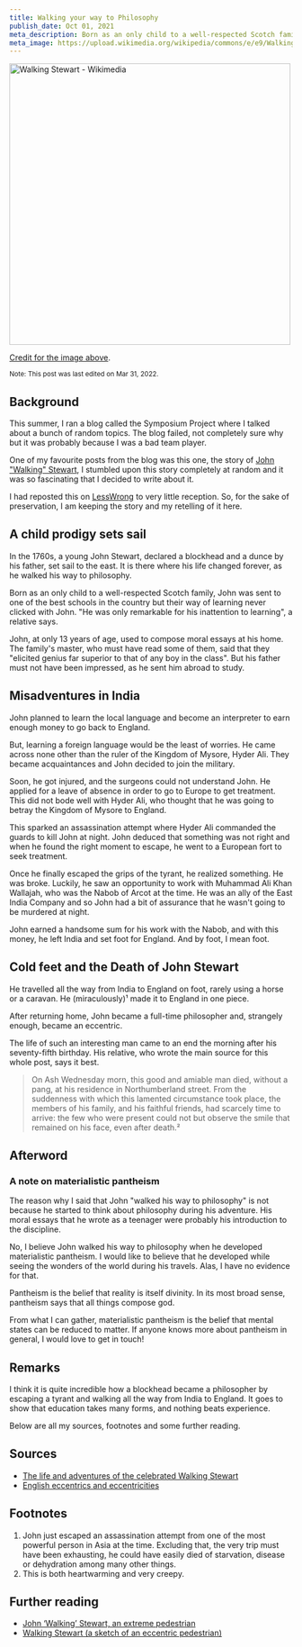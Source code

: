 ```yaml
---
title: Walking your way to Philosophy
publish_date: Oct 01, 2021
meta_description: Born as an only child to a well-respected Scotch family, John was sent to one of the best schools in the country but their way of learning never clicked with John.
meta_image: https://upload.wikimedia.org/wikipedia/commons/e/e9/Walking_Stewart.png
---
```


<img src="https://upload.wikimedia.org/wikipedia/commons/e/e9/Walking_Stewart.png" alt="Walking Stewart - Wikimedia" height="500px">

[Credit for the image above](https://en.wikipedia.org/wiki/Walking_Stewart).

<small>Note: This post was last edited on Mar 31, 2022.</small>

## Background

This summer, I ran a blog called the Symposium Project where I talked about a bunch of random topics. The blog failed, not completely sure why but it was probably because I was a bad team player.

One of my favourite posts from the blog was this one, the story of [John "Walking" Stewart](https://en.wikipedia.org/wiki/Walking_Stewart), I stumbled upon this story completely at random and it was so fascinating that I decided to write about it.

I had reposted this on [LessWrong](https://lesswrong.com) to very little reception. So, for the sake of preservation, I am keeping the story and my retelling of it here.

## A child prodigy sets sail

In the 1760s, a young John Stewart, declared a blockhead and a dunce by his father, set sail to the east. It is there where his life changed forever, as he walked his way to philosophy.

Born as an only child to a well-respected Scotch family, John was sent to one of the best schools in the country but their way of learning never clicked with John. "He was only remarkable for his inattention to learning", a relative says.

John, at only 13 years of age, used to compose moral essays at his home. The family's master, who must have read some of them, said that they "elicited genius far superior to that of any boy in the class". But his father must not have been impressed, as he sent him abroad to study.

## Misadventures in India

John planned to learn the local language and become an interpreter to earn enough money to go back to England.

But, learning a foreign language would be the least of worries. He came across none other than the ruler of the Kingdom of Mysore, Hyder Ali. They became acquaintances and John decided to join the military.

Soon, he got injured, and the surgeons could not understand John. He applied for a leave of absence in order to go to Europe to get treatment. This did not bode well with Hyder Ali, who thought that he was going to betray the Kingdom of Mysore to England.

This sparked an assassination attempt where Hyder Ali commanded the guards to kill John at night. John deduced that something was not right and when he found the right moment to escape, he went to a European fort to seek treatment.

Once he finally escaped the grips of the tyrant, he realized something. He was broke. Luckily, he saw an opportunity to work with Muhammad Ali Khan Wallajah, who was the Nabob of Arcot at the time. He was an ally of the East India Company and so John had a bit of assurance that he wasn't going to be murdered at night.

John earned a handsome sum for his work with the Nabob, and with this money, he left India and set foot for England. And by foot, I mean foot.

## Cold feet and the Death of John Stewart

He travelled all the way from India to England on foot, rarely using a horse or a caravan. He (miraculously)¹ made it to England in one piece.

After returning home, John became a full-time philosopher and, strangely enough, became an eccentric.

The life of such an interesting man came to an end the morning after his seventy-fifth birthday. His relative, who wrote the main source for this whole post, says it best.

> On Ash Wednesday morn, this good and amiable man died, without a pang, at his residence in Northumberland street. From the suddenness with which this lamented circumstance took place, the members of his family, and his faithful friends, had scarcely time to arrive: the few who were present could not but observe the smile that remained on his face, even after death.²

## Afterword

### A note on materialistic pantheism

The reason why I said that John "walked his way to philosophy" is not because he started to think about philosophy during his adventure. His moral essays that he wrote as a teenager were probably his introduction to the discipline.

No, I believe John walked his way to philosophy when he developed materialistic pantheism. I would like to believe that he developed while seeing the wonders of the world during his travels. Alas, I have no evidence for that.

Pantheism is the belief that reality is itself divinity. In its most broad sense, pantheism says that all things compose god.

From what I can gather, materialistic pantheism is the belief that mental states can be reduced to matter. If anyone knows more about pantheism in general, I would love to get in touch!

## Remarks

I think it is quite incredible how a blockhead became a philosopher by escaping a tyrant and walking all the way from India to England. It goes to show that education takes many forms, and nothing beats experience.

Below are all my sources, footnotes and some further reading.

## Sources

- [The life and adventures of the celebrated Walking Stewart](https://babel.hathitrust.org/cgi/pt?id=hvd.hn5qre&view=1up&seq=4&skin=2021)
- [English eccentrics and eccentricities](https://babel.hathitrust.org/cgi/pt?id=uc1.b3271764&view=1up&seq=324&skin=2021)

## Footnotes

1. John just escaped an assassination attempt from one of the most powerful person in Asia at the time. Excluding that, the very trip must have been exhausting, he could have easily died of starvation, disease or dehydration among many other things.
2. This is both heartwarming and very creepy.

## Further reading

- [John ‘Walking’ Stewart, an extreme pedestrian](https://gwallter.com/travel/john-walking-stewart-an-extreme-pedestrian.html)
- [Walking Stewart (a sketch of an eccentric pedestrian)](https://www.henrysalt.co.uk/library/essay/walking-stewart/)
